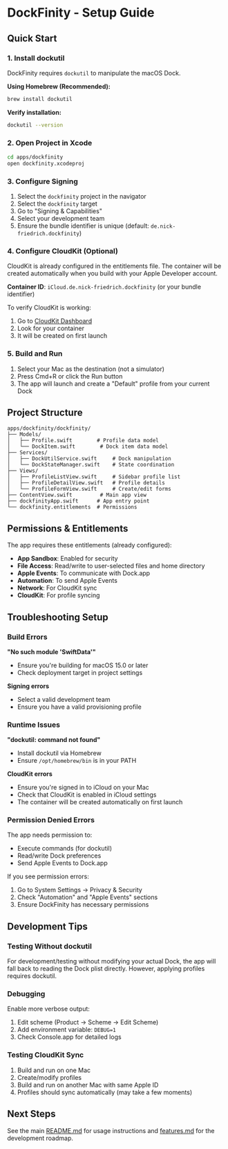 # DockFinity - Setup Guide

## Quick Start

### 1. Install dockutil

DockFinity requires `dockutil` to manipulate the macOS Dock.

**Using Homebrew (Recommended):**

```bash
brew install dockutil
```

**Verify installation:**

```bash
dockutil --version
```

### 2. Open Project in Xcode

```bash
cd apps/dockfinity
open dockfinity.xcodeproj
```

### 3. Configure Signing

1. Select the `dockfinity` project in the navigator
2. Select the `dockfinity` target
3. Go to "Signing & Capabilities"
4. Select your development team
5. Ensure the bundle identifier is unique (default: `de.nick-friedrich.dockfinity`)

### 4. Configure CloudKit (Optional)

CloudKit is already configured in the entitlements file. The container will be created automatically when you build with your Apple Developer account.

**Container ID**: `iCloud.de.nick-friedrich.dockfinity` (or your bundle identifier)

To verify CloudKit is working:

1. Go to [CloudKit Dashboard](https://icloud.developer.apple.com/dashboard/)
2. Look for your container
3. It will be created on first launch

### 5. Build and Run

1. Select your Mac as the destination (not a simulator)
2. Press Cmd+R or click the Run button
3. The app will launch and create a "Default" profile from your current Dock

## Project Structure

```
apps/dockfinity/dockfinity/
├── Models/
│   ├── Profile.swift        # Profile data model
│   └── DockItem.swift        # Dock item data model
├── Services/
│   ├── DockUtilService.swift     # Dock manipulation
│   └── DockStateManager.swift    # State coordination
├── Views/
│   ├── ProfileListView.swift     # Sidebar profile list
│   ├── ProfileDetailView.swift   # Profile details
│   └── ProfileFormView.swift     # Create/edit forms
├── ContentView.swift         # Main app view
├── dockfinityApp.swift      # App entry point
└── dockfinity.entitlements  # Permissions
```

## Permissions & Entitlements

The app requires these entitlements (already configured):

- **App Sandbox**: Enabled for security
- **File Access**: Read/write to user-selected files and home directory
- **Apple Events**: To communicate with Dock.app
- **Automation**: To send Apple Events
- **Network**: For CloudKit sync
- **CloudKit**: For profile syncing

## Troubleshooting Setup

### Build Errors

**"No such module 'SwiftData'"**

- Ensure you're building for macOS 15.0 or later
- Check deployment target in project settings

**Signing errors**

- Select a valid development team
- Ensure you have a valid provisioning profile

### Runtime Issues

**"dockutil: command not found"**

- Install dockutil via Homebrew
- Ensure `/opt/homebrew/bin` is in your PATH

**CloudKit errors**

- Ensure you're signed in to iCloud on your Mac
- Check that CloudKit is enabled in iCloud settings
- The container will be created automatically on first launch

### Permission Denied Errors

The app needs permission to:

- Execute commands (for dockutil)
- Read/write Dock preferences
- Send Apple Events to Dock.app

If you see permission errors:

1. Go to System Settings → Privacy & Security
2. Check "Automation" and "Apple Events" sections
3. Ensure DockFinity has necessary permissions

## Development Tips

### Testing Without dockutil

For development/testing without modifying your actual Dock, the app will fall back to reading the Dock plist directly. However, applying profiles requires dockutil.

### Debugging

Enable more verbose output:

1. Edit scheme (Product → Scheme → Edit Scheme)
2. Add environment variable: `DEBUG=1`
3. Check Console.app for detailed logs

### Testing CloudKit Sync

1. Build and run on one Mac
2. Create/modify profiles
3. Build and run on another Mac with same Apple ID
4. Profiles should sync automatically (may take a few moments)

## Next Steps

See the main [README.md](README.md) for usage instructions and [features.md](../../features.md) for the development roadmap.
